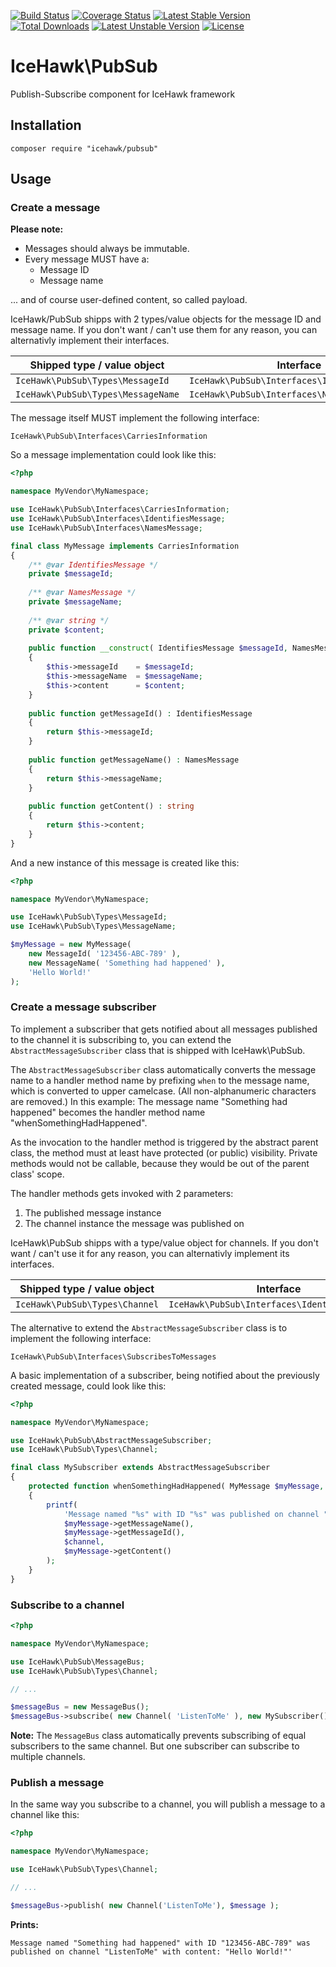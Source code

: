 [![Build Status](https://travis-ci.org/icehawk/pubsub.svg?branch=master)](https://travis-ci.org/icehawk/pubsub)
[![Coverage Status](https://coveralls.io/repos/github/icehawk/pubsub/badge.svg?branch=master)](https://coveralls.io/github/icehawk/pubsub?branch=master)
[![Latest Stable Version](https://poser.pugx.org/icehawk/pubsub/v/stable)](https://packagist.org/packages/icehawk/pubsub) 
[![Total Downloads](https://poser.pugx.org/icehawk/pubsub/downloads)](https://packagist.org/packages/icehawk/pubsub) 
[![Latest Unstable Version](https://poser.pugx.org/icehawk/pubsub/v/unstable)](https://packagist.org/packages/icehawk/pubsub) 
[![License](https://poser.pugx.org/icehawk/pubsub/license)](https://packagist.org/packages/icehawk/pubsub)

# IceHawk\PubSub

Publish-Subscribe component for IceHawk framework

## Installation

```
composer require "icehawk/pubsub"
```

## Usage

### Create a message

**Please note:** 

* Messages should always be immutable.
* Every message MUST have a:
  * Message ID
  * Message name
  
... and of course user-defined content, so called payload. 

IceHawk/PubSub shipps with 2 types/value objects for the message ID and message name.
If you don't want / can't use them for any reason, you can alternativly implement their interfaces.
 
| Shipped type / value object          | Interface                                     |
|--------------------------------------|-----------------------------------------------|
| `IceHawk\PubSub\Types\MessageId`     | `IceHawk\PubSub\Interfaces\IdentifiesMessage` |
| `IceHawk\PubSub\Types\MessageName`   | `IceHawk\PubSub\Interfaces\NamesMessage`      |

The message itself MUST implement the following interface:

`IceHawk\PubSub\Interfaces\CarriesInformation`

So a message implementation could look like this:

```php
<?php

namespace MyVendor\MyNamespace;

use IceHawk\PubSub\Interfaces\CarriesInformation;
use IceHawk\PubSub\Interfaces\IdentifiesMessage;
use IceHawk\PubSub\Interfaces\NamesMessage;

final class MyMessage implements CarriesInformation
{
	/** @var IdentifiesMessage */
	private $messageId;
	
	/** @var NamesMessage */
	private $messageName;
	
	/** @var string */
	private $content;
	
	public function __construct( IdentifiesMessage $messageId, NamesMessage $messageName, string $content ) 
	{
		$this->messageId    = $messageId;
		$this->messageName  = $messageName;
		$this->content      = $content;
	}
	
	public function getMessageId() : IdentifiesMessage 
	{
		return $this->messageId;
	}
	
	public function getMessageName() : NamesMessage 
	{
        return $this->messageName;
	}
	
	public function getContent() : string
	{
		return $this->content;
	}
}
```

And a new instance of this message is created like this:

```php
<?php

namespace MyVendor\MyNamespace;

use IceHawk\PubSub\Types\MessageId;
use IceHawk\PubSub\Types\MessageName;

$myMessage = new MyMessage( 
    new MessageId( '123456-ABC-789' ),
    new MessageName( 'Something had happened' ),
    'Hello World!' 
);
```

### Create a message subscriber

To implement a subscriber that gets notified about all messages published to the channel it is subscribing to, 
you can extend the `AbstractMessageSubscriber` class that is shipped with IceHawk\PubSub.

The `AbstractMessageSubscriber` class automatically converts the message name to a handler method name by prefixing `when` to the message name, 
which is converted to upper camelcase. (All non-alphanumeric characters are removed.)
In this example: The message name "Something had happened" becomes the handler method name "whenSomethingHadHappened".

As the invocation to the handler method is triggered by the abstract parent class, the method must at least have protected (or public) visibility. 
Private methods would not be callable, because they would be out of the parent class' scope.

The handler methods gets invoked with 2 parameters:

1. The published message instance
2. The channel instance the message was published on

IceHawk\PubSub shipps with a type/value object for channels.
If you don't want / can't use it for any reason, you can alternativly implement its interfaces.
 
| Shipped type / value object          | Interface                                     |
|--------------------------------------|-----------------------------------------------|
| `IceHawk\PubSub\Types\Channel`       | `IceHawk\PubSub\Interfaces\IdentifiesChannel` |

The alternative to extend the `AbstractMessageSubscriber` class is to implement the following interface:

`IceHawk\PubSub\Interfaces\SubscribesToMessages`

A basic implementation of a subscriber, being notified about the previously created message, could look like this:

```php
<?php

namespace MyVendor\MyNamespace;

use IceHawk\PubSub\AbstractMessageSubscriber;
use IceHawk\PubSub\Types\Channel;

final class MySubscriber extends AbstractMessageSubscriber
{
	protected function whenSomethingHadHappened( MyMessage $myMessage, Channel $channel )
	{
		printf(
		    'Message named "%s" with ID "%s" was published on channel "%" with content: "%s"',
		    $myMessage->getMessageName(),
		    $myMessage->getMessageId(),
		    $channel,
		    $myMessage->getContent()
		);
	}
}
```

### Subscribe to a channel

```php
<?php

namespace MyVendor\MyNamespace;

use IceHawk\PubSub\MessageBus;
use IceHawk\PubSub\Types\Channel;

// ...

$messageBus = new MessageBus();
$messageBus->subscribe( new Channel( 'ListenToMe' ), new MySubscriber() );

```

**Note:** The `MessageBus` class automatically prevents subscribing of equal subscribers to the same channel. 
But one subscriber can subscribe to multiple channels.

### Publish a message

In the same way you subscribe to a channel, you will publish a message to a channel like this:

```php
<?php

namespace MyVendor\MyNamespace;

use IceHawk\PubSub\Types\Channel;

// ...

$messageBus->publish( new Channel('ListenToMe'), $message );

```

**Prints:**

```
Message named "Something had happened" with ID "123456-ABC-789" was published on channel "ListenToMe" with content: "Hello World!"'
```
